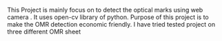This Project is mainly focus on to detect the optical marks using web camera .
It uses open-cv library of python.
Purpose of this project is to make the OMR detection economic friendly.
I have tried tested project on three different OMR sheet 
